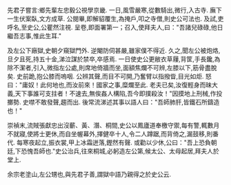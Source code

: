 先君子嘗言:鄉先輩左忠毅公視學京畿. 一日,風雪嚴寒,從數騎出,微行,入古寺. 廡下一生伏案臥,文方成草. 公閱畢,即解貂覆生,為掩戶,叩之寺僧,則史公可法也. 及試,吏呼名,至史公,公瞿然注視. 呈卷,即面署第一；召入,使拜夫人,曰："吾諸兒碌碌,他日繼吾志事,惟此生耳."

及左公下廠獄,史朝夕窺獄門外. 逆閹防伺甚嚴,雖家僕不得近. 久之,聞左公被炮烙,旦夕且死,持五十金,涕泣謀於禁卒,卒感焉. 一日使史公更敝衣草屨,背筐,手長鑱,為除不潔者,引入,微指左公處,則席地倚牆而坐,面額焦爛不可辨,左膝以下,筋骨盡脫矣. 史前跪,抱公膝而嗚咽. 公辨其聲,而目不可開,乃奮臂以指撥眥,目光如炬. 怒曰："庸奴！此何地也,而汝前來！國家之事,糜爛至此. 老夫已矣,汝復輕身而昧大義,天下事誰可支拄者！不速去,無俟姦人構陷,吾今即撲殺汝！"因摸地上刑械,作投擲勢. 史噤不敢發聲,趨而出. 後常流涕述其事以語人曰："吾師肺肝,皆鐵石所鑄造也！"

崇禎末,流賊張獻忠出沒蘄、黃、潛、桐間,史公以鳳廬道奉檄守禦,每有警,輒數月不就寢,使將士更休,而自坐幄幕外,擇健卒十人,令二人蹲踞,而背倚之,漏鼓移,則番代. 每寒夜起立,振衣裳,甲上冰霜迸落,鏗然有聲. 或勸以少休,公曰："吾上恐負朝廷,下恐愧吾師也."史公治兵,往來桐城,必躬造左公第,候太公、太母起居,拜夫人於堂上. 

余宗老塗山,左公甥也,與先君子善,謂獄中語乃親得之於史公云. 
